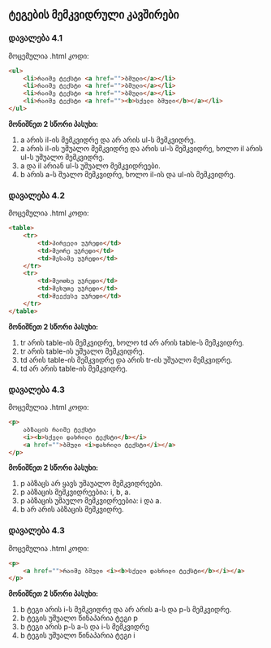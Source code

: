 ## ტეგების მემკვიდრული კავშირები
### დავალება 4.1

მოცემულია .html კოდი:

```html
<ul>
	<li>რაიმე ტექსტი <a href="">ბმული</a></li>
	<li>რაიმე ტექსტი <a href="">ბმული</a></li>
	<li>რაიმე ტექსტი <a href="">ბმული</a></li>
	<li>რაიმე ტექსტი <a href=""><b>სქელი ბმული</b></a></li>
</ul>
```
**მონიშნეთ 2 სწორი პასუხი:**
1. a არის il-ის მემკვიდრე და არ არის ul-ს მემკვიდრე.
2. a არის il-ის უშუალო მემკვიდრე და არის ul-ს მემკვიდრე, ხოლო il არის ul-ს უშუალო მემკვიდრე.
3. a და il არიან  ul-ს უშუალო მემკვიდრეები.
4. b არის a-ს შუალო მემკვიდრე, ხოლო il-ის და ul-ის მემკვიდრე.

### დავალება 4.2
მოცემულია .html კოდი:
```html
<table>
	<tr>
		<td>პირველი უჯრედი</td>
		<td>მეორე უჯრედი</td>
		<td>მესამე უჯრედი</td>
	</tr>
	<tr>
		<td>მეოთხე უჯრედი</td>
		<td>მეხუთე უჯრედი</td>
		<td>მეექვსე უჯრედი</td>
	</tr>
</table>
```
**მონიშნეთ 2 სწორი პასუხი:**
1. tr არის table-ის მემკვიდრე, ხოლო  td არ არის table-ს მემკვიდრე.
2. tr არის table-ის უშუალო მემკვიდრე.
3. td არის table-ის მემკვიდრე და არის tr-ის უშუალო მემკვიდრე.
4. td არ არის table-ის მემკვიდრე.

### დავალება 4.3
მოცემულია .html კოდი:
```html
<p>
	აბზაცის რაიმე ტექსტი
	<i><b>სქელი დახრილი ტექსტი</b></i>
	<a href="">ბმული <i>დახრილი ტექსტი</i></a>
</p>
```
**მონიშნეთ 2 სწორი პასუხი:**
1. p აბზაცს არ ყავს უშაუალო მემკვიდრეები.
2. p აბზაცის მემკვიდრეებია: i, b, a.
3. p აბზაცის უშაულო მემკვიდრეებია: i და a.
4. b არ არის აბზაცის მემკვიდრე.

### დავალება 4.3
მოცემულია .html კოდი:
```html
<p>
	<a href="">რაიმე ბმული <i><b>სქელი დახრილი ტექსტი</b></i></a>
</p>
```

**მონიშნეთ 2 სწორი პასუხი:**
1. b ტეგი არის i-ს მემკვიდრე და არ არის a-ს და p-ს მემკვიდრე.
2. b ტეგის უშუალო წინაპარია ტეგი p
3. b ტეგი არის p-ს a-ს და i-ს მემკვიდრე
4. b ტეგის უშუალო წინაპარია ტეგი i










